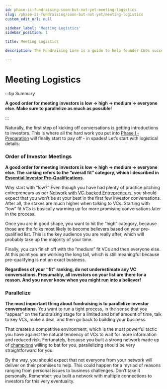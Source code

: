 ```yaml
---
id: phase-ii-fundraising-soon-but-not-yet-meeting-logistics
slug: /phase-ii-fundraising/soon-but-not-yet/meeting-logistics
custom_edit_url: null

sidebar_label: 'Meeting Logistics'
sidebar_position: 1

title: Meeting Logistics

description: The Fundraising Lore is a guide to help founder CEOs successfully raise early-stage VC financing from Silicon Valley investors.

---
```


# Meeting Logistics

:::tip Summary

**A good order for meeting investors is low -> high -> medium -> everyone else. Make sure to parallelize as much as possible!**

:::

Naturally, the first step of kicking off conversations is getting introductions to investors. This is where all the hard work you put into [Phase I - Preparation](/phase-i-preparation) will finally start to pay off - in spades! Let’s start with logistical details:

### Order of Investor Meetings

**A good order for meeting investors is low -> high -> medium -> everyone else. The ranking refers to the “overall fit” category, which I described in [Essential Investor Pre-Qualifications](/phase-i-preparation/build-pre-qualified-investor-list/essential-investor-pre-qualifications).**

Why start with “low?” Even though you have had plenty of practice pitching entrepreneurs as per [Network with VC-backed Entrepreneurs](/phase-i-preparation/network-with-vc-backed-entrepreneurs), you should expect that you won’t be at your best in the first few investor conversations. After all, the stakes are much higher when talking to VCs. Starting with “low” fit VCs is basically warming up for more promising conversations later in the process.

Once you are in good shape, you want to hit the “high” category, because those are the folks most likely to become believers based on your pre-qualified list. This is the key audience you are really after, which will probably take up the majority of your time.

Finally, you can finish off with the ”medium” fit VCs and then everyone else. At this point you are working the long tail, which is still meaningful because pre-qualifying is not an exact business.

**Regardless of your “fit” ranking, do not underestimate any VC conversations. Presumably, all investors on your list are there for a reason. And you never know when you might run into a believer!**

### Parallelize

**The most important thing about fundraising is to parallelize investor conversations.** You want to run a tight process, in the sense that you “appear” on the fundraising stage for a limited and brief amount of time, talk to key VCs, make a deal, and then go back to building your business.

That creates a competitive environment, which is the most powerful tactic you have against the natural tendency of VCs to wait for more information and reduced risk. Fortunately, because you built a strong network made up of [champions](/phase-i-preparation/network-with-vc-backed-entrepreneurs/recruit-champions) willing to bat for you, parallelizing should be very straightforward for you.

By the way, you should expect that not everyone from your network will deliver on their promises to help. This could happen for a myriad of reasons ranging from personal issues to business challenges. Don’t take it personally. Remember: you built a network with multiple connections to investors for this very eventuality.